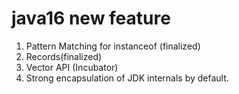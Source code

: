 # java16 new feature
1. Pattern Matching for instanceof (finalized)
2. Records(finalized)
3. Vector API (Incubator)
4. Strong encapsulation of JDK internals by default.